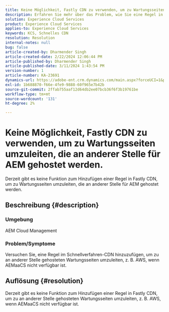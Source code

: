```yaml
---
title: Keine Möglichkeit, Fastly CDN zu verwenden, um zu Wartungsseiten umzuleiten, die an anderer Stelle für AEM gehostet werden.
description: Erfahren Sie mehr über das Problem, wie Sie eine Regel in Fastly CDN hinzufügen, um zu Wartungsseiten umzuleiten, die an anderer Stelle wie Postman gehostet werden.
solution: Experience Cloud Services
product: Experience Cloud Services
applies-to: Experience Cloud Services
keywords: KCS, Schnelles CDN
resolution: Resolution
internal-notes: null
bug: false
article-created-by: Dharmender Singh
article-created-date: 2/22/2024 12:06:44 PM
article-published-by: Dharmender Singh
article-published-date: 3/11/2024 1:43:54 PM
version-number: 1
article-number: KA-23691
dynamics-url: https://adobe-ent.crm.dynamics.com/main.aspx?forceUCI=1&pagetype=entityrecord&etn=knowledgearticle&id=fb5e04d3-7ad1-ee11-9079-6045bd0061cb
exl-id: 1b688870-f66e-4fe9-9888-60f965e7b42b
source-git-commit: 2ffab755aaf12d64db2ee07bcb36f6f3b19761be
workflow-type: tm+mt
source-wordcount: '131'
ht-degree: 2%

---
```


# Keine Möglichkeit, Fastly CDN zu verwenden, um zu Wartungsseiten umzuleiten, die an anderer Stelle für AEM gehostet werden.


Derzeit gibt es keine Funktion zum Hinzufügen einer Regel in Fastly CDN, um zu Wartungsseiten umzuleiten, die an anderer Stelle für AEM gehostet werden.

## Beschreibung {#description}


### Umgebung

AEM Cloud Management

### Problem/Symptome

Versuchen Sie, eine Regel im Schnellverfahren-CDN hinzuzufügen, um zu an anderer Stelle gehosteten Wartungsseiten umzuleiten, z. B. AWS, wenn AEMaaCS nicht verfügbar ist.


## Auflösung {#resolution}


Derzeit gibt es keine Funktion zum Hinzufügen einer Regel in Fastly CDN, um zu an anderer Stelle gehosteten Wartungsseiten umzuleiten, z. B. AWS, wenn AEMaaCS nicht verfügbar ist.
